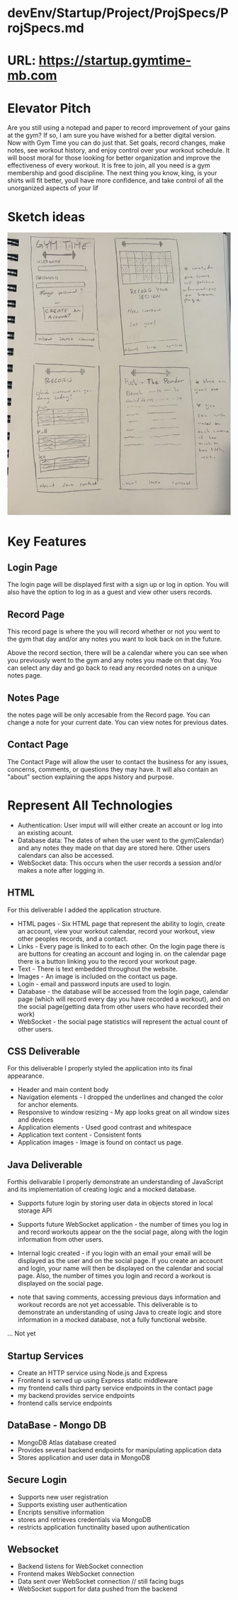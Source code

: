 # devEnv/Startup/Project/ProjSpecs/ProjSpecs.md

# URL: https://startup.gymtime-mb.com

# Elevator Pitch
Are you still using a notepad and paper to record improvement of your gains at the gym? If so, I am sure you have wished for a better digital version. Now with Gym Time you can do just that. Set goals, record changes, make notes, see workout history, and enjoy control over your workout schedule. It will boost moral for those looking for better organization and improve the effectiveness of every workout. It is free to join, all you need is a gym membership and good discipline. The next thing you know, king, is your shirts will fit better, youll have more confidence, and take control of all the unorganized aspects of your lif

# Sketch ideas
![sketches](IMG_2475_2.jpg)

# Key Features
## Login Page
The login page will be displayed first with a sign up or log in option. You will also have the option to log in as a guest and view other users records.

## Record Page
This record page is where the you will record whether or not you went to the gym that day and/or any notes you want to look back on in the future. 

Above the record section, there will be a calendar where you can see when you previously went to the gym and any notes you made on that day. You can select any day and go back to read any recorded notes on a unique notes page. 

## Notes Page
the notes page will be only accesable from the Record page. You can change a note for your current date. You can view notes for previous dates.

## Contact Page
The Contact Page will allow the user to contact the business for any issues, concerns, comments, or questions they may have. It will also contain an "about" section explaining the apps history and purpose. 

# Represent All Technologies
* Authentication: User imput will will either create an account or log into an existing acount.
* Database data: The dates of when the user went to the gym(Calendar) and any notes they made on that day are stored here. Other users calendars can also be accessed.
* WebSocket data: This occurs when the user records a session and/or makes a note after logging in. 

## HTML
For this deliverable I added the application structure.

* HTML pages - Six HTML page that represent the ability to login, create an account, view your workout calendar, record your workout, view other peoples records, and a contact.
* Links - Every page is linked to to each other. On the login page there is are buttons for creating an account and loging in. on the calendar page there is a button linking you to the record your workout page.
* Text - There is text embedded throughout the website.
* Images - An image is included on the contact us page.
* Login - email and password inputs are used to login.
* Database - the database will be accessed from the login page, calendar page (which will record every day you have recorded a workout), and on the social page(getting data from other users who have recorded their work)
* WebSocket - the social page statistics will represent the actual count of other users.

## CSS Deliverable

For this deliverable I properly styled the application into its final appearance.

* Header and main content body
* Navigation elements - I dropped the underlines and changed the color for anchor elements.
* Responsive to window resizing - My app looks great on all window sizes and devices
* Application elements - Used good contrast and whitespace
* Application text content - Consistent fonts
* Application images - Image is found on contact us page.

## Java Deliverable 

Forthis delivarable I properly demonstrate an understanding of JavaScript and its implementation of creating logic and a mocked database. 

* Supports future login by storing user data in objects stored in local storage API 
* Supports future WebSocket application - the number of times you log in and record workouts appear on the the social page, along with the login information from other users.
* Internal logic created - if you login with an email your email will be displayed as the user and on the social page. If you create an account and login, your name will then be displayed on the calendar and social page. Also, the number of times you login and record a workout is displayed on the social page. 

* note that saving comments, accessing previous days information and workout records are not yet accessable. This deliverable is to demonstrate an understanding of using Java to create logic and store information in a mocked database, not a fully functional website.

... Not yet

## Startup Services

* Create an HTTP service using Node.js and Express
* Frontend is served up using Express static middleware
* my frontend calls third party service endpoints in the contact page
* my backend provides service endpoints
* frontend calls service endpoints

## DataBase - Mongo DB

* MongoDB Atlas database created 
* Provides several backend endpoints for manipulating application data
* Stores application and user data in MongoDB

## Secure Login 

* Supports new user registration
* Supports existing user authentication
* Encripts sensitive information
* stores and retrieves credentials via MongoDB
* restricts application functinality based upon authentication

## Websocket

* Backend listens for WebSocket connection
* Frontend makes WebSocket connection
* Data sent over WebSocket connection // still facing bugs
* WebSocket support for data pushed from the backend
